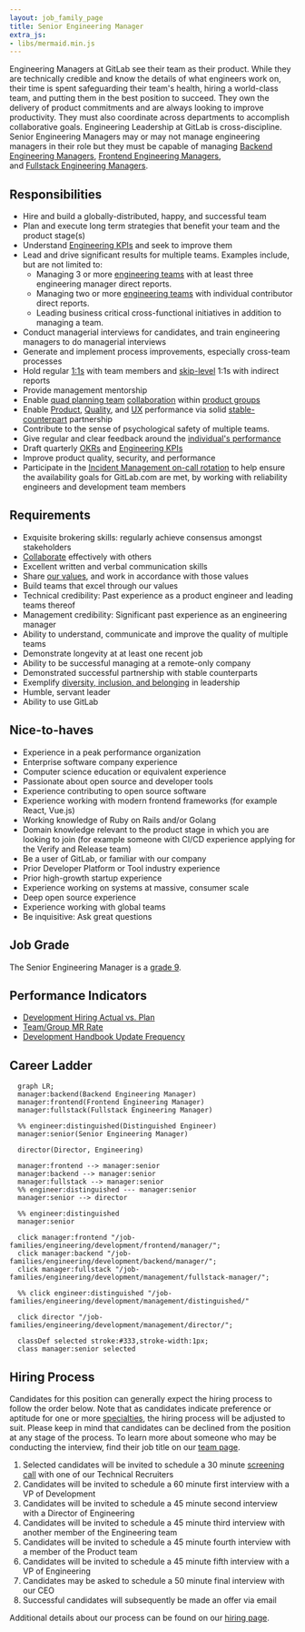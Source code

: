 ```yaml
---
layout: job_family_page
title: Senior Engineering Manager
extra_js:
- libs/mermaid.min.js
---
```


Engineering Managers at GitLab see their team as their product. While they are technically credible and know the details of what engineers work on, their time is spent safeguarding their team's health, hiring a world-class team, and putting them in the best position to succeed. They own the delivery of product commitments and are always looking to improve productivity. They must also coordinate across departments to accomplish collaborative goals. Engineering Leadership at GitLab is cross-discipline. Senior Engineering Managers may or may not manage engineering managers in their role but they must be capable of managing [Backend Engineering Managers](/job-families/engineering/development/backend/manager/), 
[Frontend Engineering Managers](/job-families/engineering/development/frontend/manager/),  
and [Fullstack Engineering Managers](/job-families/engineering/development/management/fullstack-manager/).

## Responsibilities

* Hire and build a globally-distributed, happy, and successful team
* Plan and execute long term strategies that benefit your team and the product stage(s)
* Understand [Engineering KPIs](/handbook/engineering/performance-indicators/#key-performance-indicators) and seek to improve them
* Lead and drive significant results for multiple teams. Examples include, but are not limited to:
    * Managing 3 or more [engineering teams](/handbook/engineering/#engineering-departments-sub-departments--teams) with at least three engineering manager direct reports.
    * Managing two or more [engineering teams](/handbook/engineering/#engineering-departments-sub-departments--teams) with individual contributor direct reports.
    * Leading business critical cross-functional initiatives in addition to managing a team. 
* Conduct managerial interviews for candidates, and train engineering managers to do managerial interviews
* Generate and implement process improvements, especially cross-team processes
* Hold regular [1:1s](/handbook/leadership/1-1/) with team members and [skip-level](/handbook/leadership/skip-levels/) 1:1s with indirect reports
* Provide management mentorship
* Enable [quad planning team](/handbook/product/product-processes/#pm-em-ux-and-set-quad-dris) [collaboration](/handbook/values/#collaboration) within [product groups](/company/team/structure/#product-groups)
* Enable [Product](/handbook/product/performance-indicators/), [Quality](/handbook/engineering/quality/performance-indicators/), and [UX](/handbook/product/ux/performance-indicators/) performance via solid [stable-counterpart](/handbook/leadership/#stable-counterparts) partnership
* Contribute to the sense of psychological safety of multiple teams.
* Give regular and clear feedback around the [individual's performance](/handbook/leadership/1-1/suggested-agenda-format/)
* Draft quarterly [OKRs](/company/okrs/) and [Engineering KPIs](/handbook/engineering/performance-indicators/#key-performance-indicators)
* Improve product quality, security, and performance
* Participate in the [Incident Management on-call rotation](/handbook/engineering/infrastructure/incident-management/#incident-manager-responsibilities) to help ensure the availability goals for GitLab.com are met, by working with reliability engineers and development team members

## Requirements

* Exquisite brokering skills: regularly achieve consensus amongst stakeholders
* [Collaborate](/handbook/values/#collaboration) effectively with others
* Excellent written and verbal communication skills
* Share [our values](/handbook/values/), and work in accordance with those values
* Build teams that excel through our values
* Technical credibility: Past experience as a product engineer and leading teams thereof
* Management credibility: Significant past experience as an engineering manager
* Ability to understand, communicate and improve the quality of multiple teams
* Demonstrate longevity at at least one recent job
* Ability to be successful managing at a remote-only company
* Demonstrated successful partnership with stable counterparts
* Exemplify [diversity, inclusion, and belonging](/handbook/values/#diversity-inclusion) in leadership
* Humble, servant leader
* Ability to use GitLab

## Nice-to-haves

* Experience in a peak performance organization
* Enterprise software company experience
* Computer science education or equivalent experience
* Passionate about open source and developer tools
* Experience contributing to open source software
* Experience working with modern frontend frameworks (for example React, Vue.js)
* Working knowledge of Ruby on Rails and/or Golang
* Domain knowledge relevant to the product stage in which you are looking to join (for example someone with CI/CD experience applying for the Verify and Release team)
* Be a user of GitLab, or familiar with our company
* Prior Developer Platform or Tool industry experience
* Prior high-growth startup experience
* Experience working on systems at massive, consumer scale
* Deep open source experience
* Experience working with global teams
* Be inquisitive: Ask great questions

## Job Grade

The Senior Engineering Manager is a [grade 9](/handbook/total-rewards/compensation/compensation-calculator/#gitlab-job-grades).

## Performance Indicators

* [Development Hiring Actual vs. Plan](/handbook/engineering/development/performance-indicators/#development-hiring-actual-vs-plan)
* [Team/Group MR Rate](/handbook/engineering/development/performance-indicators/#development-department-member-mr-rate)
* [Development Handbook Update Frequency](/handbook/engineering/development/performance-indicators/#development-handbook-update-frequency)

## Career Ladder

```mermaid
  graph LR;
  manager:backend(Backend Engineering Manager)
  manager:frontend(Frontend Engineering Manager)
  manager:fullstack(Fullstack Engineering Manager)

  %% engineer:distinguished(Distinguished Engineer)
  manager:senior(Senior Engineering Manager)
  
  director(Director, Engineering)

  manager:frontend --> manager:senior
  manager:backend --> manager:senior
  manager:fullstack --> manager:senior
  %% engineer:distinguished --- manager:senior
  manager:senior --> director

  %% engineer:distinguished
  manager:senior

  click manager:frontend "/job-families/engineering/development/frontend/manager/";
  click manager:backend "/job-families/engineering/development/backend/manager/";
  click manager:fullstack "/job-families/engineering/development/management/fullstack-manager/";

  %% click engineer:distinguished "/job-families/engineering/development/management/distinguished/"

  click director "/job-families/engineering/development/management/director/";

  classDef selected stroke:#333,stroke-width:1px;
  class manager:senior selected
```

## Hiring Process

Candidates for this position can generally expect the hiring process to follow the order below. Note that as candidates indicate preference or aptitude for one or more [specialties](#specialties), the hiring process will be adjusted to suit. Please keep in mind that candidates can be declined from the position at any stage of the process. To learn more about someone who may be conducting the interview, find their job title on our [team page](/company/team/).

1. Selected candidates will be invited to schedule a 30 minute [screening call](/handbook/hiring/#screening-call) with one of our Technical Recruiters
1. Candidates will be invited to schedule a 60 minute first interview with a VP of Development
1. Candidates will be invited to schedule a 45 minute second interview with a Director of Engineering
1. Candidates will be invited to schedule a 45 minute third interview with another member of the Engineering team
1. Candidates will be invited to schedule a 45 minute fourth interview with a member of the Product team
1. Candidates will be invited to schedule a 45 minute fifth interview with a VP of Engineering
1. Candidates may be asked to schedule a 50 minute final interview with our CEO
1. Successful candidates will subsequently be made an offer via email

Additional details about our process can be found on our [hiring page](/handbook/hiring/).
